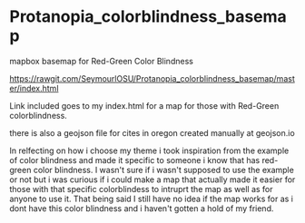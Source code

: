 # Protanopia_colorblindness_basemap
mapbox basemap for Red-Green Color Blindness


https://rawgit.com/SeymourlOSU/Protanopia_colorblindness_basemap/master/index.html


Link included goes to my index.html for a map for those with Red-Green colorblindness.

there is also a geojson file for cites in oregon created manually at geojson.io

In relfecting on how i choose my theme i took inspiration from the example of color blindness and made it specific to someone i know that has red-green color blindness. I wasn't sure if i wasn't supposed to use the example or not but i was curious if i could make a map that actually made it easier for those with that specific colorblindess to intruprt the map as well as for anyone to use it. That being said I still have no idea if the map works for as i dont have this color blindness and i haven't gotten a hold of my friend. 
